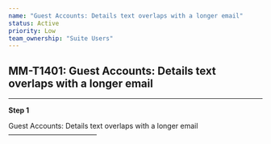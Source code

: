 ```yaml
---
name: "Guest Accounts: Details text overlaps with a longer email"
status: Active
priority: Low
team_ownership: "Suite Users"
---
```


## MM-T1401: Guest Accounts: Details text overlaps with a longer email

---

**Step 1**

Guest Accounts: Details text overlaps with a longer email\
–––––––––––––––––––––––––
